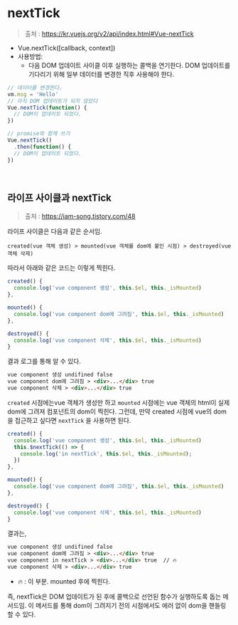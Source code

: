 # nextTick

> 출처 : https://kr.vuejs.org/v2/api/index.html#Vue-nextTick

- Vue.nextTick([callback, context])
- 사용방법:
  - 다음 DOM 업데이트 사이클 이후 실행하는 콜백을 연기한다. DOM 업데이트를 기다리기 위해 일부 데이터를 변경한 직후 사용해야 한다.

```js
// 데이터를 변경한다.
vm.msg = 'Hello'
// 아직 DOM 업데이트가 되지 않았다
Vue.nextTick(function() {
  // DOM이 업데이트 되었다.
})

// promise와 함께 쓰기
Vue.nextTick()
  .then(function() {
  // DOM이 업데이트 되었다.
})
```

<br/>

## 라이프 사이클과 nextTick

> 출처 : https://iam-song.tistory.com/48

라이프 사이클은 다음과 같은 순서임.

```
created(vue 객체 생성) > mounted(vue 객체를 dom에 붙인 시점) > destroyed(vue 객체 삭제)
```

따라서 아래와 같은 코드는 이렇게 찍힌다.

```js
created() {
  console.log('vue component 생성', this.$el, this._isMounted)
},

mounted() {
  console.log('vue component dom에 그려짐', this.$el, this._isMounted)
},

destroyed() {
  console.log('vue component 삭제', this.$el, this._isMounted)
}
```

결과 로그를 통해 알 수 있다.

```html
vue component 생성 undifined false
vue component dom에 그려짐 > <div>...</div> true
vue component 삭제 > <div>...</div> true
```

`created` 시점에는vue 객체가 생성만 하고 `mounted` 시점에는 vue 객체의 html이 실제 dom에 그려져 컴포넌트의 dom이 찍힌다. 그런데, 만약 created 시점에 vue의 dom을 접근하고 싶다면 `nextTick` 을 사용하면 된다.

```js
created() {
  console.log('vue component 생성', this.$el, this._isMounted)
  this.$nextTick(() => {
    console.log('in nextTick', this.$el, this._isMounted); 
  })
},

mounted() {
  console.log('vue component dom에 그려짐', this.$el, this._isMounted)
},

destroyed() {
  console.log('vue component 삭제', this.$el, this._isMounted)
}
```

결과는,

```html
vue component 생성 undifined false
vue component dom에 그려짐 > <div>...</div> true
vue component in nextTick > <div>...</div> true  // 🔥
vue component 삭제 > <div>...</div> true
```

- 🔥 : 이 부분. mounted 후에 찍힌다.

즉, nextTick은 DOM 업데이트가 된 후에 콜백으로 선언된 함수가 실행하도록 돕는 메서드임. 이 메서드를 통해 dom이 그려지기 전의 시점에서도 에러 없이 dom을 핸들링할 수 있다.